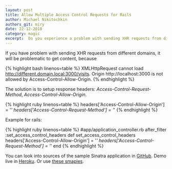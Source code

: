 ```yaml
---
layout: post
title: Allow Multiple Access Control Requests for Rails
author: Michael Nikitochkin
authors_git: miry
date: 22-12-2010
category: magic
excerpt:  Do you experience a problem with sending XHR requests from different domains? A simple solution is here.
---
```


If you have problem with sending XHR requests from different domains, it will be problematic to get content, because

{% highlight bash linenos=table %}
XMLHttpRequest cannot load http://different.domain.local:3000/visits. Origin http://localhost:3000 is not allowed by Access-Control-Allow-Origin.
{% endhighlight %}

The solution is to setup response headers: _Access-Control-Request-Method_, _Access-Control-Allow-Origin_.

{% highlight ruby linenos=table %}
headers['Access-Control-Allow-Origin'] = '*'
headers['Access-Control-Request-Method'] = '*'
{% endhighlight %}

Example for rails:

{% highlight ruby linenos=table %}
#app/application_controller.rb
after_filter :set_access_control_headers
def set_access_control_headers
  headers['Access-Control-Allow-Origin'] = '*'
  headers['Access-Control-Request-Method'] = '*'
end
{% endhighlight %}


You can look into sources of the sample Sinatra application in [GitHub](https://github.com/miry/cross-domain-sharing).
Demo live in
[Heroku](http://cross-domain-ajax-request.herokuapp.com/index.html).
Or use [these smaples](https://gist.github.com/miry/5447203).
